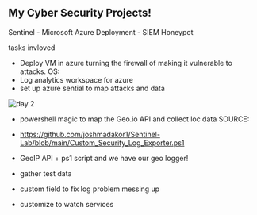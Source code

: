 ## My Cyber Security Projects!

Sentinel - Microsoft Azure Deployment - SIEM Honeypot

tasks invloved 

- Deploy VM in azure turning the firewall of making it vulnerable to attacks. OS: 
- Log analytics workspace for azure 
- set up azure sential to map attacks and data

 
![day 2](https://user-images.githubusercontent.com/101017533/160866599-d8facf6e-0cd9-4455-bf54-b7381d8da604.png)

- powershell magic to map the Geo.io API and collect loc data SOURCE:
- https://github.com/joshmadakor1/Sentinel-Lab/blob/main/Custom_Security_Log_Exporter.ps1
- GeoIP API + ps1 script and we have our geo logger!


- gather test data 
- custom field to fix log problem messing up
- customize to watch services 

